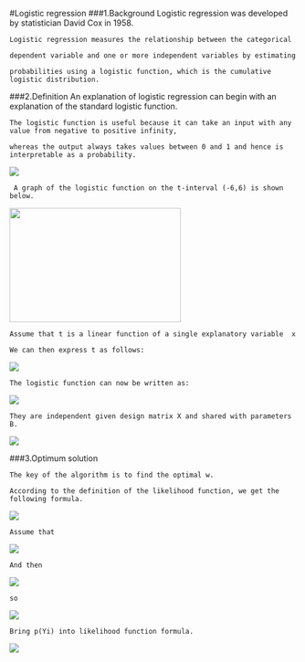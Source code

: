 #Logistic regression
###1.Background
    Logistic regression was developed by statistician David Cox in 1958.
    
    Logistic regression measures the relationship between the categorical 
    
    dependent variable and one or more independent variables by estimating 
    
    probabilities using a logistic function, which is the cumulative logistic distribution.
    
###2.Definition
    An explanation of logistic regression can begin with an explanation of the standard logistic function. 
    
    The logistic function is useful because it can take an input with any value from negative to positive infinity, 
    
    whereas the output always takes values between 0 and 1 and hence is interpretable as a probability. 
    
<img src="http://chart.googleapis.com/chart?cht=tx&chl=%5Csigma(t)%20%3D%20%5Cfrac%7B1%7D%7B1%2Be%5E%7B-t%7D%7D&chco=000000&chf=a,s,00000080" style="border:none;" />

     A graph of the logistic function on the t-interval (-6,6) is shown below.
     
<img src="https://upload.wikimedia.org/wikipedia/commons/8/88/Logistic-curve.svg" height="200" width="300"/>

    Assume that t is a linear function of a single explanatory variable  x 
    
    We can then express t as follows:

<img src="http://chart.googleapis.com/chart?cht=tx&chl=t%3Dw_%7B0%7D%2Bw_%7B1%7Dx&chco=000000&chf=a,s,00000080" style="border:none;" />

    The logistic function can now be written as:
    
<img src="http://chart.googleapis.com/chart?cht=tx&chl=Y%3D%5Cfrac%7B1%7D%7B1%2Be%5E%7B-(w_%7B0%7D%2Bw_%7B1%7DX)%7D%7D&chco=000000&chf=a,s,00000080" style="border:none;" />

    They are independent given design matrix X and shared with parameters B.
    
<img src="http://chart.googleapis.com/chart?cht=tx&chl=X%5E%7Bi%7D%20%3D%20w_%7B0%7D%2Bw_%7B1%7Dx%5E%7Bi%7D_%7B1%7D%2Bw_%7B2%7Dx%5E%7Bi%7D_%7B2%7D%2B...%2Bw_%7Bn%7Dx%5E%7Bi%7D_%7Bn%7D&chco=000000&chf=a,s,00000080" style="border:none;" />
    
###3.Optimum solution
    
    The key of the algorithm is to find the optimal w.
    
    According to the definition of the likelihood function, we get the following formula.
    
<img src="http://chart.googleapis.com/chart?cht=tx&chl=L(Y)%3D%5Cprod_%7Bi%3D1%7D%5Em%20p(Y%5Ei)%0A&chco=000000&chf=a,s,00000080" style="border:none;" />

    Assume that
    
<img src="http://chart.googleapis.com/chart?cht=tx&chl=p(Y_%7Bi%7D%3D0%7CX)%3Dp_%7Bi%7D%0A%0A&chco=000000&chf=a,s,00000080" style="border:none;" />

    And then
    
<img src="http://chart.googleapis.com/chart?cht=tx&chl=p(Y_%7Bi%7D%3D1%7CX)%3D1-p_%7Bi%7D%0A%0A&chco=000000&chf=a,s,00000080" style="border:none;" />

    so
    
<img src="http://chart.googleapis.com/chart?cht=tx&chl=p(Y_%7Bi%7D)%3Dp_%7Bi%7D%5E%7BY_%7Bi%7D%7D(1-p_%7Bi%7D)%5E%7B1-Y_%7Bi%7D%7D%0A%0A&chco=000000&chf=a,s,00000080" style="border:none;" />

    Bring p(Yi) into likelihood function formula.
    
<img src="http://chart.googleapis.com/chart?cht=tx&chl=L(W)%3D%5Cprod_%7Bi%3D1%7D%5EM%20(%5Cfrac%7B1%7D%7B1%2Be%5E%7B-(w_%7B0%7D%2Bw_%7B1%7Dx%5E%7Bi%7D_%7B1%7D%2B...%2Bw_%7Bn%7Dx%5E%7Bi%7D_%7Bn%7D)%7D%7D)%5E%7BY%5E%7Bi%7D%7D%0A(1-%5Cfrac%7B1%7D%7B1%2Be%5E%7B-(w_%7B0%7D%2Bw_%7B1%7Dx%5E%7Bi%7D_%7B1%7D%2B...%2Bw_%7Bn%7Dx%5E%7Bi%7D_%7Bn%7D)%7D%7D)%5E%7B1-Y%5E%7Bi%7D%7D&chco=000000&chf=a,s,00000080" style="border:none;" />


    
    
    

